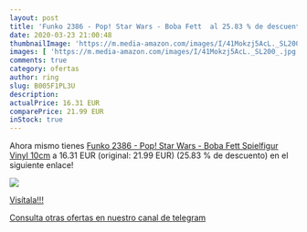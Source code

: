 ```yaml
---
layout: post
title: 'Funko 2386 - Pop! Star Wars - Boba Fett  al 25.83 % de descuento'
date: 2020-03-23 21:00:48
thumbnailImage: 'https://m.media-amazon.com/images/I/41Mokzj5AcL._SL200_.jpg'
images: [ 'https://m.media-amazon.com/images/I/41Mokzj5AcL._SL200_.jpg' ]
comments: true
category: ofertas
author: ring
slug: B005F1PL3U
description:
actualPrice: 16.31 EUR
comparePrice: 21.99 EUR
inStock: true
---
```


Ahora mismo tienes [Funko 2386 - Pop! Star Wars - Boba Fett Spielfigur  Vinyl  10cm](https://www.amazon.com/dp/B005F1PL3U/?tag=redken08-20) a 16.31 EUR (original: 21.99 EUR) (25.83 %  de descuento) en el siguiente enlace!

[![](https://m.media-amazon.com/images/I/41Mokzj5AcL._SL200_.jpg)](https://www.amazon.com/dp/B005F1PL3U/?tag=redken08-20)

[Visítala!!!](https://www.amazon.com/dp/B005F1PL3U/?tag=redken08-20)

[Consulta otras ofertas en nuestro canal de telegram](https://t.me/s/ofertas25)
